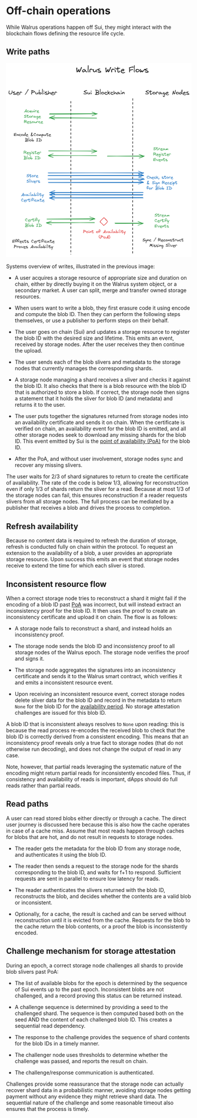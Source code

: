 # Off-chain operations

While Walrus operations happen off Sui, they might interact with the blockchain flows defining the 
resource life cycle.

## Write paths

![Write paths of Walrus](../assets/WriteFlow.png)

Systems overview of writes, illustrated in the previous image:

- A user acquires a storage resource of appropriate size and duration on chain, either by directly
  buying it on the Walrus system object, or a secondary market. A user can split, merge and
  transfer owned storage resources.

- When users want to write a blob, they first erasure code it using encode and compute the
  blob ID. Then they can perform the following steps themselves, or use a publisher to perform steps
  on their behalf.

- The user goes on chain (Sui) and updates a storage resource to register the blob ID with the
  desired size and lifetime. This emits an event, received by storage nodes. After the
  user receives they then continue the upload.

- The user sends each of the blob slivers and metadata to the storage nodes that currently
  manages the corresponding shards.

- A storage node managing a shard receives a sliver and checks it against the blob ID.
  It also checks that there is a blob resource with the blob ID that is authorized to store
  a blob. If correct, the storage node then signs a statement that it holds the sliver for blob ID
  (and metadata) and returns it to the user.

- The user puts together the signatures returned from storage nodes into an availability certificate
  and sends it on chain. When the certificate is verified on chain, an availability event for the
  blob ID is emitted, and all other storage nodes seek to download any missing shards for the blob
  ID. This event emitted by Sui is the [point of availability (PoA)](./properties.md) for the blob
  ID.

- After the PoA, and without user involvement, storage nodes sync and recover any missing slivers.

The user waits for 2/3 of shard signatures to return to create the certificate of
availability. The rate of the code is below 1/3, allowing for reconstruction even if only 1/3 of
shards return the sliver for a read. Because at most 1/3 of the storage nodes can fail, this ensures
reconstruction if a reader requests slivers from all storage nodes. The full process can
be mediated by a publisher that receives a blob and drives the process to completion.

## Refresh availability

Because no content data is required to refresh the duration of storage, refresh is conducted fully on
chain within the protocol. To request an extension to the availability of a blob, a user
provides an appropriate storage resource. Upon success this emits an event that storage nodes
receive to extend the time for which each sliver is stored.

## Inconsistent resource flow

When a correct storage node tries to reconstruct a shard it might fail if the encoding of a blob ID
past [PoA](./properties.md) was incorrect, but will instead extract an inconsistency proof for the
blob ID. It then uses the proof to create an inconsistency certificate and upload it on chain.
The flow is as follows:

- A storage node fails to reconstruct a shard, and instead holds an inconsistency proof.

- The storage node sends the blob ID and inconsistency proof to all storage nodes of the Walrus
  epoch. The storage node verifies the proof and signs it.

- The storage node aggregates the signatures into an inconsistency certificate and sends it to the
  Walrus smart contract, which verifies it and emits a inconsistent resource event.

- Upon receiving an inconsistent resource event, correct storage nodes delete sliver data for the
  blob ID and record in the metadata to return `None` for the blob ID for the
  [availability period](./properties.md). No storage attestation challenges are issued for this
  blob ID.

A blob ID that is inconsistent always resolves to `None` upon reading: this is because
the read process re-encodes the received blob to check that the blob ID is correctly derived from a
consistent encoding. This means that an inconsistency proof reveals only a true fact to storage
nodes (that do not otherwise run decoding), and does not change the output of read in any case.

Note, however, that partial reads leveraging the systematic nature of the encoding might return partial
reads for inconsistently encoded files. Thus, if consistency and availability of reads is important,
dApps should do full reads rather than partial reads.

## Read paths

A user can read stored blobs either directly or through a cache. The direct user journey is discussed 
here because this is also how the cache operates in case of a cache miss. Assume that most
reads happen through caches for blobs that are hot, and do not result in requests to
storage nodes.

- The reader gets the metadata for the blob ID from any storage node, and authenticates it using
  the blob ID.

- The reader then sends a request to the storage node for the shards corresponding to the blob ID,
  and waits for f+1 to respond. Sufficient requests are sent in parallel to ensure low latency for
  reads.

- The reader authenticates the slivers returned with the blob ID, reconstructs the blob, and decides
  whether the contents are a valid blob or inconsistent.

- Optionally, for a cache, the result is cached and can be served without reconstruction until it is
  evicted from the cache. Requests for the blob to the cache return the blob contents, or a proof
  the blob is inconsistently encoded.

## Challenge mechanism for storage attestation

During an epoch, a correct storage node challenges all shards to provide blob slivers past PoA:

- The list of available blobs for the epoch is determined by the sequence of Sui events up
  to the past epoch. Inconsistent blobs are not challenged, and a record proving this status
  can be returned instead.

- A challenge sequence is determined by providing a seed to the challenged shard. The sequence is
  then computed based both on the seed AND the content of each challenged blob ID. This creates a
  sequential read dependency.

- The response to the challenge provides the sequence of shard contents for the blob IDs in a
  timely manner.

- The challenger node uses thresholds to determine whether the challenge was passed, and reports
  the result on chain.

- The challenge/response communication is authenticated.

Challenges provide some reassurance that the storage node can actually recover shard data in a
probabilistic manner, avoiding storage nodes getting payment without any evidence they might retrieve
shard data. The sequential nature of the challenge and some reasonable timeout also ensures that
the process is timely.
